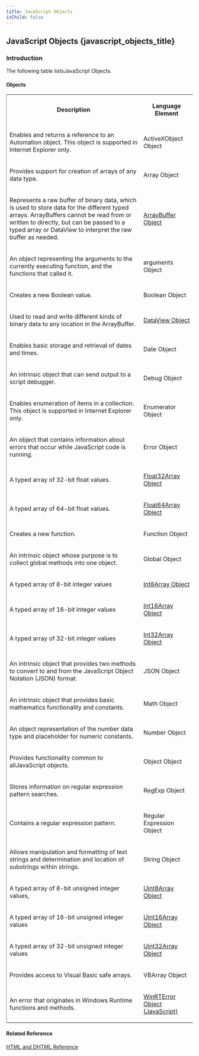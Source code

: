 ```yaml
---
title: JavaScript Objects
isChild: false
---
```


## JavaScript Objects {javascript_objects_title}

### Introduction 

 The following table listsJavaScript Objects.

#### Objects 

<div id="sectionSection0" class="section" name="collapseableSection" style="" expanded="true">
  <div class="caption"></div>
  <div class="tableSection">
    <table width="50%" cellspacing="2" cellpadding="5" frame="lhs">
      <tr>
        <th>
          <p xmlns:util="util">
            Description
          </p>
        </th>
        <th>
          <p xmlns:util="util">
            Language Element
          </p>
        </th>
      </tr>
      <tr>
        <td>
          <p xmlns:util="util">
            Enables and returns a reference to an Automation object. This object is supported in Internet Explorer only.
          </p>
        </td>
        <td>
          <p xmlns:util="util">
            ActiveXObject Object
          </p>
        </td>
      </tr>
      <tr>
        <td>
          <p xmlns:util="util">
            Provides support for creation of arrays of any data type.
          </p>
        </td>
        <td>
          <p xmlns:util="util">
            Array Object
          </p>
        </td>
      </tr>
      <tr>
        <td>
          <p xmlns:util="util">
            Represents a raw buffer of binary data, which is used to store data for the different typed arrays. ArrayBuffers cannot be read from or written to directly, but can be passed to a typed
            array or DataView to interpret the raw buffer as needed.
          </p>
        </td>
        <td>
          <p xmlns:util="util">
            <span sdata="link"><a href="9fda1261-f450-493b-b3db-ecfa9ca93cd7.htm">ArrayBuffer Object</a></span>
          </p>
        </td>
      </tr>
      <tr>
        <td>
          <p xmlns:util="util">
            An object representing the arguments to the currently executing function, and the functions that called it.
          </p>
        </td>
        <td>
          <p xmlns:util="util">
            arguments Object
          </p>
        </td>
      </tr>
      <tr>
        <td>
          <p xmlns:util="util">
            Creates a new Boolean value.
          </p>
        </td>
        <td>
          <p xmlns:util="util">
            Boolean Object
          </p>
        </td>
      </tr>
      <tr>
        <td>
          <p xmlns:util="util">
            Used to read and write different kinds of binary data to any location in the ArrayBuffer.
          </p>
        </td>
        <td>
          <p xmlns:util="util">
            <span sdata="link"><a href="250ec067-7505-4ee0-82ab-bfd3c2820afa.htm">DataView Object</a></span>
          </p>
        </td>
      </tr>
      <tr>
        <td>
          <p xmlns:util="util">
            Enables basic storage and retrieval of dates and times.
          </p>
        </td>
        <td>
          <p xmlns:util="util">
            Date Object
          </p>
        </td>
      </tr>
      <tr>
        <td>
          <p xmlns:util="util">
            An intrinsic object that can send output to a script debugger.
          </p>
        </td>
        <td>
          <p xmlns:util="util">
            Debug Object
          </p>
        </td>
      </tr>
      <tr>
        <td>
          <p xmlns:util="util">
            Enables enumeration of items in a collection. This object is supported in Internet Explorer only.
          </p>
        </td>
        <td>
          <p xmlns:util="util">
            Enumerator Object
          </p>
        </td>
      </tr>
      <tr>
        <td>
          <p xmlns:util="util">
            An object that contains information about errors that occur while JavaScript code is running.
          </p>
        </td>
        <td>
          <p xmlns:util="util">
            Error Object
          </p>
        </td>
      </tr>
      <tr>
        <td>
          <p xmlns:util="util">
            A typed array of 32-bit float values.
          </p>
        </td>
        <td>
          <p xmlns:util="util">
            <span sdata="link"><a href="4b29456a-1488-4006-ae66-5bf4c05003b1.htm">Float32Array Object</a></span>
          </p>
        </td>
      </tr>
      <tr>
        <td>
          <p xmlns:util="util">
            A typed array of 64-bit float values.
          </p>
        </td>
        <td>
          <p xmlns:util="util">
            <span sdata="link"><a href="74c945dc-56ae-458c-b0aa-782f240e9b6c.htm">Float64Array Object</a></span>
          </p>
        </td>
      </tr>
      <tr>
        <td>
          <p xmlns:util="util">
            Creates a new function.
          </p>
        </td>
        <td>
          <p xmlns:util="util">
            Function Object
          </p>
        </td>
      </tr>
      <tr>
        <td>
          <p xmlns:util="util">
            An intrinsic object whose purpose is to collect global methods into one object.
          </p>
        </td>
        <td>
          <p xmlns:util="util">
            Global Object
          </p>
        </td>
      </tr>
      <tr>
        <td>
          <p xmlns:util="util">
            A typed array of 8-bit integer values
          </p>
        </td>
        <td>
          <p xmlns:util="util">
            <span sdata="link"><a href="0e3bdbc5-8d85-4c0d-b399-693b01674803.htm">Int8Array Object</a></span>
          </p>
        </td>
      </tr>
      <tr>
        <td>
          <p xmlns:util="util">
            A typed array of 16-bit integer values
          </p>
        </td>
        <td>
          <p xmlns:util="util">
            <span sdata="link"><a href="b87f36b4-4e38-4f32-b258-654c4ad2c615.htm">Int16Array Object</a></span>
          </p>
        </td>
      </tr>
      <tr>
        <td>
          <p xmlns:util="util">
            A typed array of 32-bit integer values
          </p>
        </td>
        <td>
          <p xmlns:util="util">
            <span sdata="link"><a href="48696299-e41e-4590-b1b5-26fe19f68139.htm">Int32Array Object</a></span>
          </p>
        </td>
      </tr>
      <tr>
        <td>
          <p xmlns:util="util">
            An intrinsic object that provides two methods to convert to and from the JavaScript Object Notation (JSON) format.
          </p>
        </td>
        <td>
          <p xmlns:util="util">
            JSON Object
          </p>
        </td>
      </tr>
      <tr>
        <td>
          <p xmlns:util="util">
            An intrinsic object that provides basic mathematics functionality and constants.
          </p>
        </td>
        <td>
          <p xmlns:util="util">
            Math Object
          </p>
        </td>
      </tr>
      <tr>
        <td>
          <p xmlns:util="util">
            An object representation of the number data type and placeholder for numeric constants.
          </p>
        </td>
        <td>
          <p xmlns:util="util">
            Number Object
          </p>
        </td>
      </tr>
      <tr>
        <td>
          <p xmlns:util="util">
            Provides functionality common to allJavaScript objects.
          </p>
        </td>
        <td>
          <p xmlns:util="util">
            Object Object
          </p>
        </td>
      </tr>
      <tr>
        <td>
          <p xmlns:util="util">
            Stores information on regular expression pattern searches.
          </p>
        </td>
        <td>
          <p xmlns:util="util">
            RegExp Object
          </p>
        </td>
      </tr>
      <tr>
        <td>
          <p xmlns:util="util">
            Contains a regular expression pattern.
          </p>
        </td>
        <td>
          <p xmlns:util="util">
            Regular Expression Object
          </p>
        </td>
      </tr>
      <tr>
        <td>
          <p xmlns:util="util">
            Allows manipulation and formatting of text strings and determination and location of substrings within strings.
          </p>
        </td>
        <td>
          <p xmlns:util="util">
            String Object
          </p>
        </td>
      </tr>
      <tr>
        <td>
          <p xmlns:util="util">
            A typed array of 8-bit unsigned integer values,
          </p>
        </td>
        <td>
          <p xmlns:util="util">
            <span sdata="link"><a href="ae78b3ee-b660-4625-ac7b-d414a0842c87.htm">Uint8Array Object</a></span>
          </p>
        </td>
      </tr>
      <tr>
        <td>
          <p xmlns:util="util">
            A typed array of 16-bit unsigned integer values
          </p>
        </td>
        <td>
          <p xmlns:util="util">
            <span sdata="link"><a href="e684647d-04d0-41a9-9089-16612e18ec7d.htm">Uint16Array Object</a></span>
          </p>
        </td>
      </tr>
      <tr>
        <td>
          <p xmlns:util="util">
            A typed array of 32-bit unsigned integer values
          </p>
        </td>
        <td>
          <p xmlns:util="util">
            <span sdata="link"><a href="c4bf5409-2d4b-4660-9f4b-a45d7a02b47e.htm">Uint32Array Object</a></span>
          </p>
        </td>
      </tr>
      <tr>
        <td>
          <p xmlns:util="util">
            Provides access to Visual Basic safe arrays.
          </p>
        </td>
        <td>
          <p xmlns:util="util">
            VBArray Object
          </p>
        </td>
      </tr>
      <tr>
        <td>
          <p xmlns:util="util">
            An error that originates in Windows Runtime functions and methods.
          </p>
        </td>
        <td>
          <p xmlns:util="util">
            <span sdata="link"><a href="d75ab8e5-e729-4d86-90fd-ea228c30dd66.htm">WinRTError Object (JavaScript)</a></span>
          </p>
        </td>
      </tr>
    </table>
  </div>
</div>

#### Related Reference 

<div id="sectionSection1" class="section" name="collapseableSection" style="" expanded="true">
  <p xmlns:util="util">
    <a href="http://go.microsoft.com/fwlink/?LinkId=148095">HTML and DHTML Reference</a>
  </p>
</div>

